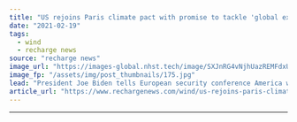 ```yaml
---
title: "US rejoins Paris climate pact with promise to tackle 'global existential crisis'"
date: "2021-02-19"
tags: 
  - wind
  - recharge news
source: "recharge news"
image_url: "https://images-global.nhst.tech/image/SXJnRG4vNjhUazREMFdxUUsxdUV3RnROblpGeWpTbzVMLzZmaHpyRVd2UT0=/nhst/binary/2e08c3930baeb6a90b348d7958c53609"
image_fp: "/assets/img/post_thumbnails/175.jpg"
lead: "President Joe Biden tells European security conference America will lead renewed efforts to slow global heating, with new more ambitious targets to be revealed on Earth Day in April"
article_url: "https://www.rechargenews.com/wind/us-rejoins-paris-climate-pact-with-promise-to-tackle-global-existential-crisis/2-1-966755"
---
```


---

